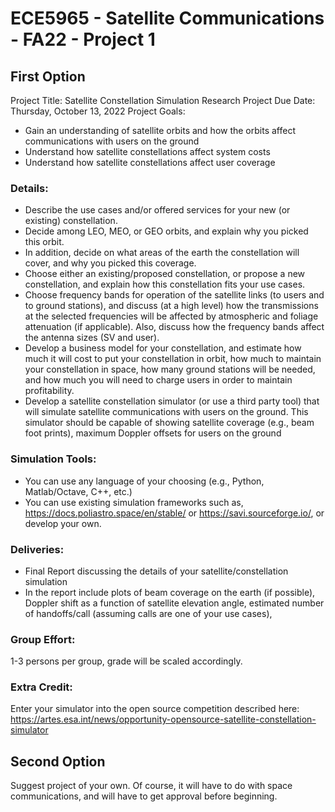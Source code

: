 # ECE5965 - Satellite Communications - FA22 - Project 1

## First Option
Project Title: Satellite Constellation Simulation Research
Project Due Date: Thursday, October 13, 2022
Project Goals:
* Gain an understanding of satellite orbits and how the orbits affect communications with users on the ground
* Understand how satellite constellations affect system costs
* Understand how satellite constellations affect user coverage

### Details:
* Describe the use cases and/or offered services for your new (or existing) constellation.
* Decide among LEO, MEO, or GEO orbits, and explain why you picked this orbit.
* In addition, decide on what areas of the earth the constellation will cover, and why you picked this coverage.
* Choose either an existing/proposed constellation, or propose a new constellation, and explain how this constellation fits your use cases.
* Choose frequency bands for operation of the satellite links (to users and to ground stations), and discuss (at a high level) how the transmissions at the selected frequencies will be affected by atmospheric and foliage attenuation (if applicable).  Also, discuss how the frequency bands affect the antenna sizes (SV and user).
* Develop a business model for your constellation, and estimate how much it will cost to put your constellation in orbit, how much to maintain your constellation in space, how many ground stations will be needed, and how much you will need to charge users in order to maintain profitability.
* Develop a satellite constellation simulator (or use a third party tool) that will simulate satellite communications with users on the ground.  This simulator should be capable of showing satellite coverage (e.g., beam foot prints), maximum Doppler offsets for users on the ground

### Simulation Tools:
* You can use any language of your choosing (e.g., Python, Matlab/Octave, C++, etc.)
* You can use existing simulation frameworks such as, https://docs.poliastro.space/en/stable/ or https://savi.sourceforge.io/, or develop your own.

### Deliveries:
* Final Report discussing the details of your satellite/constellation simulation
* In the report include plots of beam coverage on the earth (if possible), Doppler shift as a function of satellite elevation angle, estimated number of handoffs/call (assuming calls are one of your use cases), 

### Group Effort:
1-3 persons per group, grade will be scaled accordingly.

### Extra Credit:
Enter your simulator into the open source competition described here: https://artes.esa.int/news/opportunity-opensource-satellite-constellation-simulator


## Second Option
Suggest project of your own.  Of course, it will have to do with space communications, and will have to get approval before beginning.
